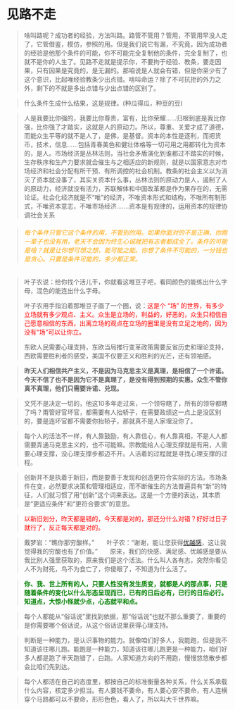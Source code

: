 # 见路不走

> 啥叫路呢？成功者的经验，方法叫路。路管不管用？管用，不管用早没人走了，它管借鉴，模仿，参照的用。但是我们说它有漏，不究竟，因为成功者的经验是他那个条件的可能，你不可能完全复制他的条件，完全复制了，也就不是你的人生了。见路不走就是提示你，不要拘于经验、教条，要走因果，只有因果是究竟的，是无漏的。那咱说是人就会有错，但是你至少有了这个意识，比起唯经验教条少出点错。啥叫命运？除了不可抗拒的外力之外，剩下的不就是多出点错与少出点错的区别了。

> 什么条件生成什么结果，这是规律。(种瓜得瓜，种豆的豆)

> 人是我要比你强的，我要比你尊贵，富有，比你荣耀......归根到底是我比你强，比你强了才踏实，这就是人的原动力。所以，尊重、关爱才成了道德，而能众生平等的就不是人了，是佛，是基督。资本的本性是逐利，而把货币，技术，信息......包括青春美色和健壮体格等一切可用之用都转化为资本的，是人。市场经济是丛林法则，当社会矛盾演化到谁都过不踏实的时候，生存秩序和生产力要求就会催生与之相适应的新规则，就是以国家意志对市场经济和社会分配有所干预、有所调控的社会机制。教条的社会主义以为消灭了资本就没事了，其实关资本什么事，丛林法则的原动力是人，遏制了人的原动力，经济就没有活力，苏联解体和中国改革都是作为果存在的，无需论证。社会化经济就是不“唯”的经济，不唯资本形式和结构，不唯所有制形式，不唯资本意志，不唯市场经济.......资本是有规律的，运用资本的规律协调社会关系

> ###### <font color=orange>每个条件只管它这个条件的用，不管别的用。如果你面对的不是正确，你跑一辈子也没有用，老天不会因为终生心诚就把有志者都成全了。条件的可能是啥？就是让你想可想之想，能可能之能。你想了条件不可能的，一分钱也是贪心。只要是条件可能的，多少都正常。</font>



> 叶子农说：给你找个活儿干，你就看这堆豆子吧，看同颜色的能练出什么字母，混色的能连出什么字母。
>
> 叶子农用手指沿着那堆豆子画了一个圈，说：<font color=red>这是个 “场” 的世界，有多少立场就有多少观点、主义。众生是立场的，利益的，好恶的，众生只相信自己愿意相信的东西，出离立场的观点在立场的圈里是没有立足之地的，因为没有“场”可以让你立。</font>
>
> 东欧人民需要心理支持，东欧当局推行变革政策需要反省历史和理论支持，西欧需要胜利者的感受，美国不仅要正义和胜利的光芒，还有领袖感。

>**昨天人们相信共产主义，不是因为马克思主义是真理，是相信了一个许诺。今天不信了也不是因为它不是真理了，是没有得到预期的实惠。众生不管你真不真理，他们只需要许诺、兑现。**



> 文凭不是决定一切的，他这10多年走过来，一个领导瞎了，所有的领导都瞎了吗？甭管好官坏官，都需要有人抬轿子，在需要政绩这一点上是没区别的，要是连坏官都不需要你抬轿子，那就真不是人家埋没你了。

> 每个人的活法不一样，有人靠鼓励，有人靠信心，有人靠真相，不是人人都需要弄通马克思主义的，也不可能嘛。宗教能给人心理支撑就是有用，人需要心理支撑，没心理支撑步都迈不开。人活着的过程就是寻找心理支撑的过程。

> 创新并不是执着于新旧，而是要善于发现和创造更符合实际的方法。市场条件在变，必然要求决策和管理相适应，而不断催生的方法普遍具有“新”的特征，人们就习惯了用“创新”这个词来表达。这是一个方便的表达，其本质是“更适应条件”和“更符合要求”的意思。

> <font color=red>以新旧划分，昨天都是错的，今天都是对的，那还分什么对错？好好过日子就行了，反正每天都是对的。</font>

> 戴梦岩：“瞧你那穷酸样。”　　叶子农：“谢谢，能让您获得[优越感](http://baike.sogou.com/lemma/ShowInnerLink.htm?lemmaId=4109718&ss_c=ssc.citiao.link)，这让我觉得我的穷酸也有了价值。”　　原来，我们的快感、满足感、优越感是要从我比别人强里获取的，原来我们是这个活法。什么叫人各有志，突然你看见人不为财死，鸟不为食亡了，你傻眼了，不知道为什么活了。　

> <font color=green>**你、我、世上所有的人，只要人性没有发生质变，就都是人的那点事，只是随着条件的变化以什么形态呈现而已，已有的日后必有，已行的日后必行。知道点，大惊小怪就少点，心态就平和点。**</font>

> 每个人都能从“俗话说”里找到依据，那“俗话说”也就不那么重要了，重要的是你需要哪个俗话说，从这个俗话说里获得心理支持。

> 判断是一种能力，是认识事物的能力。就像咱们好多人，我能跑，但是我不知道该往哪儿跑。能跑是一种能力，知道该往哪儿跑更是一种能力，咱们好多人都是跑了半天跑错了，白跑。人家知道方向的不用跑，慢慢悠悠散步都会比咱们先到达。

> 每个人都活在自己的态度里，都按自己的标准衡量各种关系，什么关系承载什么内容，核定多少担当。有人要钱不要命，有人要心安不要命，有人连横穿个马路都可以不要命，形形色色，看人了，所以叫大千世界嘛。

